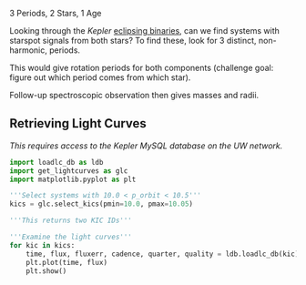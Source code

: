 3 Periods, 2 Stars, 1 Age

Looking through the *Kepler* [eclipsing binaries](http://keplerebs.villanova.edu), can we find systems with starspot signals from both stars? To find these, look for 3 distinct, non-harmonic, periods.

This would give rotation periods for both components (challenge goal: figure out which period comes from which star).

Follow-up spectroscopic observation then gives masses and radii.

## Retrieving Light Curves
*This requires access to the Kepler MySQL database on the UW network.*

```python
import loadlc_db as ldb
import get_lightcurves as glc
import matplotlib.pyplot as plt

'''Select systems with 10.0 < p_orbit < 10.5'''
kics = glc.select_kics(pmin=10.0, pmax=10.05)

'''This returns two KIC IDs'''

'''Examine the light curves'''
for kic in kics:
    time, flux, fluxerr, cadence, quarter, quality = ldb.loadlc_db(kic)
    plt.plot(time, flux)
    plt.show() 
```
